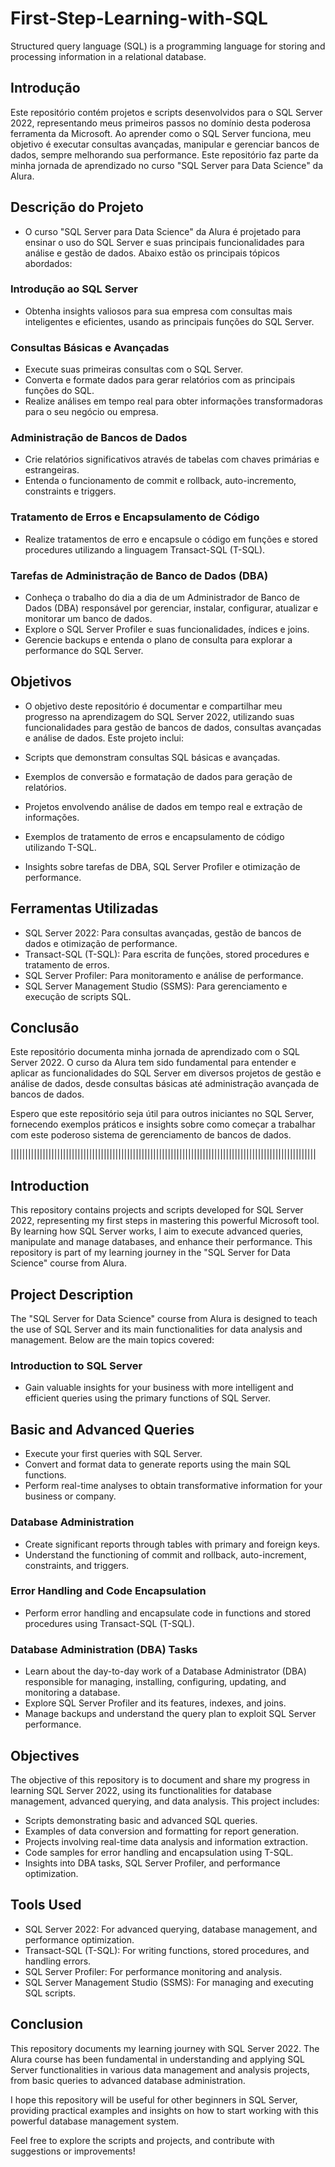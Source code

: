 # First-Step-Learning-with-SQL
Structured query language (SQL) is a programming language for storing and processing information in a relational database.

## Introdução
Este repositório contém projetos e scripts desenvolvidos para o SQL Server 2022, representando meus primeiros passos no domínio desta poderosa ferramenta da Microsoft. Ao aprender como o SQL Server funciona, meu objetivo é executar consultas avançadas, manipular e gerenciar bancos de dados, sempre melhorando sua performance. Este repositório faz parte da minha jornada de aprendizado no curso "SQL Server para Data Science" da Alura.

## Descrição do Projeto
* O curso "SQL Server para Data Science" da Alura é projetado para ensinar o uso do SQL Server e suas principais funcionalidades para análise e gestão de dados. Abaixo estão os principais tópicos abordados:

### Introdução ao SQL Server

* Obtenha insights valiosos para sua empresa com consultas mais inteligentes e eficientes, usando as principais funções do SQL Server.

### Consultas Básicas e Avançadas

* Execute suas primeiras consultas com o SQL Server.
* Converta e formate dados para gerar relatórios com as principais funções do SQL.
* Realize análises em tempo real para obter informações transformadoras para o seu negócio ou empresa.

### Administração de Bancos de Dados

* Crie relatórios significativos através de tabelas com chaves primárias e estrangeiras.
* Entenda o funcionamento de commit e rollback, auto-incremento, constraints e triggers.

### Tratamento de Erros e Encapsulamento de Código

* Realize tratamentos de erro e encapsule o código em funções e stored procedures utilizando a linguagem Transact-SQL (T-SQL).

### Tarefas de Administração de Banco de Dados (DBA)

* Conheça o trabalho do dia a dia de um Administrador de Banco de Dados (DBA) responsável por gerenciar, instalar, configurar, atualizar e monitorar um banco de dados.
* Explore o SQL Server Profiler e suas funcionalidades, índices e joins.
* Gerencie backups e entenda o plano de consulta para explorar a performance do SQL Server.


## Objetivos
* O objetivo deste repositório é documentar e compartilhar meu progresso na aprendizagem do SQL Server 2022, utilizando suas funcionalidades para gestão de bancos de dados, consultas avançadas e análise de dados. Este projeto inclui:

* Scripts que demonstram consultas SQL básicas e avançadas.
* Exemplos de conversão e formatação de dados para geração de relatórios.
* Projetos envolvendo análise de dados em tempo real e extração de informações.
* Exemplos de tratamento de erros e encapsulamento de código utilizando T-SQL.
* Insights sobre tarefas de DBA, SQL Server Profiler e otimização de performance.

## Ferramentas Utilizadas
* SQL Server 2022: Para consultas avançadas, gestão de bancos de dados e otimização de performance.
* Transact-SQL (T-SQL): Para escrita de funções, stored procedures e tratamento de erros.
* SQL Server Profiler: Para monitoramento e análise de performance.
* SQL Server Management Studio (SSMS): Para gerenciamento e execução de scripts SQL.

## Conclusão
Este repositório documenta minha jornada de aprendizado com o SQL Server 2022. O curso da Alura tem sido fundamental para entender e aplicar as funcionalidades do SQL Server em diversos projetos de gestão e análise de dados, desde consultas básicas até administração avançada de bancos de dados.

Espero que este repositório seja útil para outros iniciantes no SQL Server, fornecendo exemplos práticos e insights sobre como começar a trabalhar com este poderoso sistema de gerenciamento de bancos de dados.


|||||||||||||||||||||||||||||||||||||||||||||||||||||||||||||||||||||||||||||||||||||||||||||||||||||||||

## Introduction
This repository contains projects and scripts developed for SQL Server 2022, representing my first steps in mastering this powerful Microsoft tool. By learning how SQL Server works, I aim to execute advanced queries, manipulate and manage databases, and enhance their performance. This repository is part of my learning journey in the "SQL Server for Data Science" course from Alura.

## Project Description
The "SQL Server for Data Science" course from Alura is designed to teach the use of SQL Server and its main functionalities for data analysis and management. Below are the main topics covered:

### Introduction to SQL Server

* Gain valuable insights for your business with more intelligent and efficient queries using the primary functions of SQL Server.

## Basic and Advanced Queries

* Execute your first queries with SQL Server.
* Convert and format data to generate reports using the main SQL functions.
* Perform real-time analyses to obtain transformative information for your business or company.


### Database Administration

* Create significant reports through tables with primary and foreign keys.
* Understand the functioning of commit and rollback, auto-increment, constraints, and triggers.

### Error Handling and Code Encapsulation

* Perform error handling and encapsulate code in functions and stored procedures using Transact-SQL (T-SQL).

### Database Administration (DBA) Tasks

* Learn about the day-to-day work of a Database Administrator (DBA) responsible for managing, installing, configuring, updating, and monitoring a database.
* Explore SQL Server Profiler and its features, indexes, and joins.
* Manage backups and understand the query plan to exploit SQL Server performance.



## Objectives
The objective of this repository is to document and share my progress in learning SQL Server 2022, using its functionalities for database management, advanced querying, and data analysis. This project includes:

* Scripts demonstrating basic and advanced SQL queries.
* Examples of data conversion and formatting for report generation.
* Projects involving real-time data analysis and information extraction.
* Code samples for error handling and encapsulation using T-SQL.
* Insights into DBA tasks, SQL Server Profiler, and performance optimization.

## Tools Used
* SQL Server 2022: For advanced querying, database management, and performance optimization.
* Transact-SQL (T-SQL): For writing functions, stored procedures, and handling errors.
* SQL Server Profiler: For performance monitoring and analysis.
* SQL Server Management Studio (SSMS): For managing and executing SQL scripts.


## Conclusion
This repository documents my learning journey with SQL Server 2022. The Alura course has been fundamental in understanding and applying SQL Server functionalities in various data management and analysis projects, from basic queries to advanced database administration.

I hope this repository will be useful for other beginners in SQL Server, providing practical examples and insights on how to start working with this powerful database management system.

Feel free to explore the scripts and projects, and contribute with suggestions or improvements!



